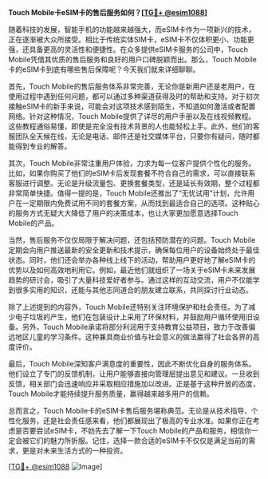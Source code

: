 **Touch Mobile卡eSIM卡的售后服务如何？[[TG💪+ @esim1088](https://t.me/s/esim1088)]**

随着科技的发展，智能手机的功能越来越强大，而eSIM卡作为一项新兴的技术，正在逐渐被大众所接受。相比于传统实体SIM卡，eSIM卡不仅体积更小、功能更强，还具备更高的灵活性和便捷性。在众多提供eSIM卡服务的公司中，Touch Mobile凭借其优质的售后服务和良好的用户口碑脱颖而出。那么，Touch Mobile卡的eSIM卡到底有哪些售后保障呢？今天我们就来详细聊聊。

首先，Touch Mobile的售后服务体系非常完善，无论你是新用户还是老用户，在使用过程中遇到任何问题，都可以通过多种渠道获得及时的帮助和支持。对于初次接触eSIM卡的新手来说，可能会对这项技术感到陌生，不知道如何激活或者配置网络。针对这种情况，Touch Mobile提供了详尽的用户手册以及在线视频教程。这些教程通俗易懂，即使是完全没有技术背景的人也能轻松上手。此外，他们的客服团队全天候在线，无论是电话、邮件还是社交媒体平台，只要你有疑问，随时都能得到专业的解答。

其次，Touch Mobile非常注重用户体验，力求为每一位客户提供个性化的服务。比如，如果你购买了他们的eSIM卡后发现套餐不符合自己的需求，可以直接联系客服进行调整。无论是升级流量包、更换套餐类型，还是延长有效期，整个过程都非常简单快捷。值得一提的是，Touch Mobile还推出了“无忧试用”计划，允许用户在一定期限内免费试用不同的套餐方案，从而找到最适合自己的选项。这种贴心的服务方式无疑大大降低了用户的决策成本，也让大家更加愿意选择Touch Mobile的产品。

当然，售后服务不仅仅局限于解决问题，还包括预防潜在的问题。Touch Mobile定期会向用户推送最新的安全更新和技术提示，确保每位用户的设备始终处于最佳状态。同时，他们还会举办各种线上线下的活动，帮助用户更好地了解eSIM卡的优势以及如何高效地利用它。例如，最近他们就组织了一场关于eSIM卡未来发展趋势的研讨会，吸引了大量科技爱好者参与。通过这样的互动交流，用户不仅能学到很多实用的知识，还能与其他志同道合的朋友建立联系，共同探讨行业动态。

除了上述提到的内容外，Touch Mobile还特别关注环境保护和社会责任。为了减少电子垃圾的产生，他们在包装设计上采用了环保材料，并鼓励用户循环使用旧设备。另外，Touch Mobile承诺将部分利润用于支持教育公益项目，致力于改善偏远地区儿童的学习条件。这种兼具商业价值与社会意义的做法赢得了社会各界的高度评价。

最后，Touch Mobile深知客户满意度的重要性，因此不断优化自身的服务体系。他们设立了专门的反馈机制，让用户能够直接向管理层提出意见和建议。一旦收到反馈，相关部门会迅速响应并采取相应措施加以改进。正是基于这种开放的态度，Touch Mobile才能持续提升服务质量，赢得越来越多用户的信赖。

总而言之，Touch Mobile卡的eSIM卡售后服务堪称典范。无论是从技术指导、个性化服务，还是社会责任感来看，他们都展现出了极高的专业水准。如果你正在考虑是否要尝试eSIM卡，不妨先去了解一下Touch Mobile的产品和服务，相信你一定会被它们的魅力所折服。记住，选择一款合适的eSIM卡不仅仅是满足当前的需求，更是对未来生活方式的一种投资。

[[TG💪+ @esim1088](https://t.me/s/esim1088) ![Image](https://i.postimg.cc/4NQfJmqS/Snipaste-2025-05-13-00-14-12.png)]